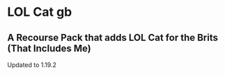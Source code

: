 # LOL Cat gb
A Recourse Pack that adds LOL Cat for the Brits (That Includes Me)
--
Updated to 1.19.2
